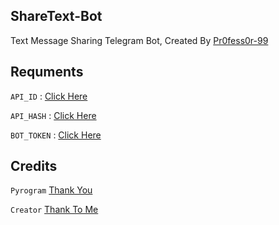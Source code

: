 ## ShareText-Bot

Text Message Sharing Telegram Bot, Created By [Pr0fess0r-99](https://telegram.dog/Pr0fess0r_99)

## Requments

`API_ID` : [Click Here](https://youtu.be/5eEsvLAKVc0)

`API_HASH` : [Click Here](https://youtu.be/5eEsvLAKVc0)

`BOT_TOKEN` : [Click Here](https://youtu.be/cB4UduCcNWs)

## Credits

`Pyrogram` [Thank You](https://github.com/delivrance)

`Creator` [Thank To Me](https://github.com/PR0FESS0R-99/)

